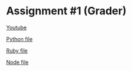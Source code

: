 # Assignment #1 (Grader)

[Youtube](https://youtu.be/XxWceYX_8OY)

[Python file](/example-python/assignment1.py)

[Ruby file](/example-ruby/assignment1.rb)

[Node file](/example-node/assignment1.js)
